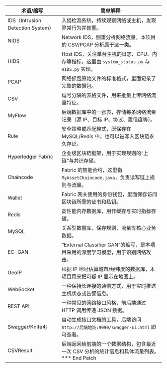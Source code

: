 |术语/缩写|简单解释|
|---|---|
|IDS（Intrusion Detection System）|入侵检测系统，持续观察网络或主机，发现异常行为并告警。|
|NIDS|Network IDS，侧重分析网络流量，本项目的 CSV/PCAP 分析属于这一类。|
|HIDS|Host IDS，关注单台主机的日志、CPU、内存等指标，这里由 `system_status.py` 与 `HIDS.py` 实现。|
|PCAP|网络抓包原始文件的标准格式，里面记录了完整的数据包。|
|CSV|逗号分隔的表格文件，用来批量上传网络流量特征。|
|MyFlow|后端数据库中的一张表，存储每条网络流量记录（源 IP、目标 IP、协议、置信度等）。|
|Rule|安全策略或匹配模式，既保存在 MySQL/Redis 中，也可以被写入区块链永久存证。|
|Hyperledger Fabric|企业级区块链框架，用于实现规则的“上链”与共识存储。|
|Chaincode|Fabric 的智能合约，这里指 `MyAssetChaincode.java`，负责读写链上规则与流量。|
|Wallet|Fabric 网关使用的身份钱包，里面保存访问区块链所需的证书和私钥。|
|Redis|高性能内存数据库，用作缓存与实时指标存储。|
|MySQL|关系型数据库，保存规则、流量等核心业务数据。|
|EC-GAN|“External Classifier GAN”的缩写，是本项目采用的深度学习模型，用于识别网络攻击。|
|GeoIP|根据 IP 地址估算城市/经纬度的数据库，本项目用来把可疑 IP 显示在地图上。|
|WebSocket|一种保持长连接的通信方式，用于实时推送主机状态或告警信息。|
|REST API|一种常见的网络接口风格，前后端通过 HTTP 调用传递 JSON 数据。|
|Swagger/Knife4j|自动生成接口文档的工具，后端访问 `http://后端地址:9090/swagger-ui.html` 即可查看。|
|CSVResult|后端返回给前端的一个数据结构，包含最近一次 CSV 分析的统计信息和具体流量列表。*** End Patch

